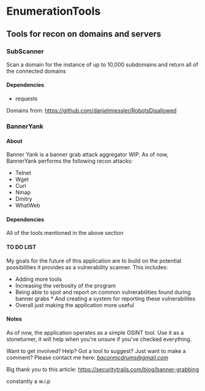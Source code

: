 # EnumerationTools
## Tools for recon on domains and servers

### SubScanner 
Scan a domain for the instance of up to 10,000 subdomains and return all of the connected domains

#### Dependencies
*	requests

Domains from: https://github.com/danielmiessler/RobotsDisallowed

### BannerYank
#### About
Banner Yank is a banner grab attack aggregator WIP.
As of now, BannerYank performs the following recon attacks:
*	Telnet
*	Wget
*	Curl
*	Nmap
*	Dmitry
*	WhatWeb

#### Dependencies
All of the tools mentioned in the above section

#### TO DO LIST
My goals for the future of this application are to build on the potential possibilities it provides as a
vulnerability scanner. This includes:
*	Adding more tools
*	Increasing the verbosity of the program
*	Being able to spot and report on common vulnerabilities found during banner grabs
		*	And creating a system for reporting these vulnerabilites
*	Overall just making the application more useful

#### Notes
As of now, the application operates as a simple OSINT tool. Use it as a stoneturner, it will help when you're
unsure if you've checked everything.

Want to get involved? Help? Got a tool to suggest? Just want to make a comment?
Please contact me here: *baconmcdrums@gmail.com*

Big thank you to this article:
https://securitytrails.com/blog/banner-grabbing



constantly a w.i.p
